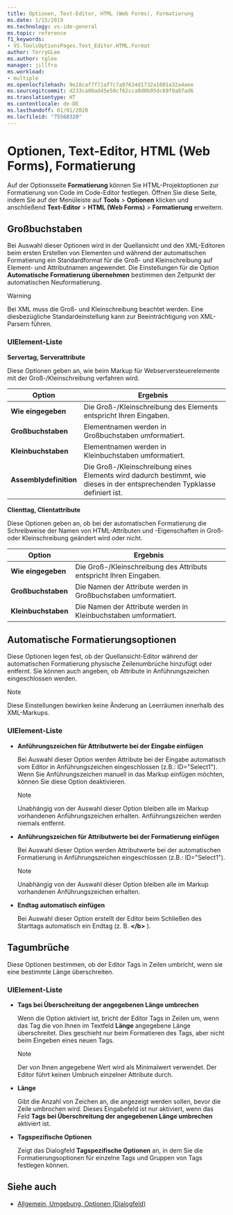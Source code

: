 ```yaml
---
title: Optionen, Text-Editor, HTML (Web Forms), Formatierung
ms.date: 1/15/2019
ms.technology: vs-ide-general
ms.topic: reference
f1_keywords:
- VS.ToolsOptionsPages.Text_Editor.HTML.Format
author: TerryGLee
ms.author: tglee
manager: jillfra
ms.workload:
- multiple
ms.openlocfilehash: 9e28caf7f71af7c7a07634d1732a1001a32a4aee
ms.sourcegitcommit: d233ca00ad45e50cf62cca0d0b95dc69f0a87ad6
ms.translationtype: HT
ms.contentlocale: de-DE
ms.lasthandoff: 01/01/2020
ms.locfileid: "75568320"
---
```

# <a name="options-text-editor-html-web-forms-formatting"></a>Optionen, Text-Editor, HTML (Web Forms), Formatierung

Auf der Optionsseite **Formatierung** können Sie HTML-Projektoptionen zur Formatierung von Code im Code-Editor festlegen. Öffnen Sie diese Seite, indem Sie auf der Menüleiste auf **Tools** > **Optionen** klicken und anschließend **Text-Editor** > **HTML (Web Forms)**  > **Formatierung** erweitern.

## <a name="capitalization"></a>Großbuchstaben

Bei Auswahl dieser Optionen wird in der Quellansicht und den XML-Editoren beim ersten Erstellen von Elementen und während der automatischen Formatierung ein Standardformat für die Groß- und Kleinschreibung auf Element- und Attributnamen angewendet. Die Einstellungen für die Option **Automatische Formatierung übernehmen** bestimmen den Zeitpunkt der automatischen Neuformatierung.

> [!WARNING]
> Bei XML muss die Groß- und Kleinschreibung beachtet werden. Eine diesbezügliche Standardeinstellung kann zur Beeinträchtigung von XML-Parsern führen.

### <a name="uielement-list"></a>UIElement-Liste

**Servertag, Serverattribute**

Diese Optionen geben an, wie beim Markup für Webserversteuerelemente mit der Groß-/Kleinschreibung verfahren wird.

|Option|Ergebnis|
|---------------------------------|------------------------------|
|**Wie eingegeben**|Die Groß-/Kleinschreibung des Elements entspricht Ihren Eingaben.|
|**Großbuchstaben**|Elementnamen werden in Großbuchstaben umformatiert.|
|**Kleinbuchstaben**|Elementnamen werden in Kleinbuchstaben umformatiert.|
|**Assemblydefinition**|Die Groß-/Kleinschreibung eines Elements wird dadurch bestimmt, wie dieses in der entsprechenden Typklasse definiert ist.|

**Clienttag, Clientattribute**

Diese Optionen geben an, ob bei der automatischen Formatierung die Schreibweise der Namen von HTML-Attributen und -Eigenschaften in Groß- oder Kleinschreibung geändert wird oder nicht.

|Option|Ergebnis|
|---------------------------------|------------------------------|
|**Wie eingegeben**|Die Groß-/Kleinschreibung des Attributs entspricht Ihren Eingaben.|
|**Großbuchstaben**|Die Namen der Attribute werden in Großbuchstaben umformatiert.|
|**Kleinbuchstaben**|Die Namen der Attribute werden in Kleinbuchstaben umformatiert.|

## <a name="automatic-formatting-options"></a>Automatische Formatierungsoptionen

Diese Optionen legen fest, ob der Quellansicht-Editor während der automatischen Formatierung physische Zeilenumbrüche hinzufügt oder entfernt. Sie können auch angeben, ob Attribute in Anführungszeichen eingeschlossen werden.

> [!NOTE]
> Diese Einstellungen bewirken keine Änderung an Leerräumen innerhalb des XML-Markups.

### <a name="uielement-list"></a>UIElement-Liste

- **Anführungszeichen für Attributwerte bei der Eingabe einfügen**

   Bei Auswahl dieser Option werden Attribute bei der Eingabe automatisch vom Editor in Anführungszeichen eingeschlossen (z.B.: ID="Select1"). Wenn Sie Anführungszeichen manuell in das Markup einfügen möchten, können Sie diese Option deaktivieren.

   > [!NOTE]
   > Unabhängig von der Auswahl dieser Option bleiben alle im Markup vorhandenen Anführungszeichen erhalten. Anführungszeichen werden niemals entfernt.

- **Anführungszeichen für Attributwerte bei der Formatierung einfügen**

   Bei Auswahl dieser Option werden Attributwerte bei der automatischen Formatierung in Anführungszeichen eingeschlossen (z.B.: ID="Select1").

   > [!NOTE]
   > Unabhängig von der Auswahl dieser Option bleiben alle im Markup vorhandenen Anführungszeichen erhalten.

- **Endtag automatisch einfügen**

   Bei Auswahl dieser Option erstellt der Editor beim Schließen des Starttags automatisch ein Endtag (z. B. **\</b>** ).

## <a name="tag-wrapping"></a>Tagumbrüche

Diese Optionen bestimmen, ob der Editor Tags in Zeilen umbricht, wenn sie eine bestimmte Länge überschreiten.

### <a name="uielement-list"></a>UIElement-Liste

- **Tags bei Überschreitung der angegebenen Länge umbrechen**

   Wenn die Option aktiviert ist, bricht der Editor Tags in Zeilen um, wenn das Tag die von Ihnen im Textfeld **Länge** angegebene Länge überschreitet. Dies geschieht nur beim Formatieren des Tags, aber nicht beim Eingeben eines neuen Tags.

   > [!NOTE]
   > Der von Ihnen angegebene Wert wird als Minimalwert verwendet. Der Editor führt keinen Umbruch einzelner Attribute durch.

- **Länge**

   Gibt die Anzahl von Zeichen an, die angezeigt werden sollen, bevor die Zeile umbrochen wird. Dieses Eingabefeld ist nur aktiviert, wenn das Feld **Tags bei Überschreitung der angegebenen Länge umbrechen** aktiviert ist.

- **Tagspezifische Optionen**

   Zeigt das Dialogfeld **Tagspezifische Optionen** an, in dem Sie die Formatierungsoptionen für einzelne Tags und Gruppen von Tags festlegen können.

## <a name="see-also"></a>Siehe auch

- [Allgemein, Umgebung, Optionen (Dialogfeld)](../../ide/reference/general-environment-options-dialog-box.md)

